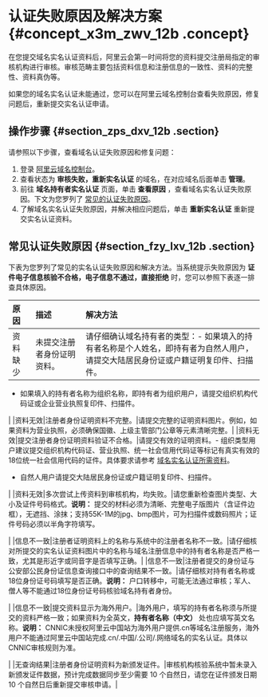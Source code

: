 # 认证失败原因及解决方案 {#concept_x3m_zwv_12b .concept}

在您提交域名实名认证资料后，阿里云会第一时间将您的资料提交注册局指定的审核机构进行审核。审核范畴主要包括资料信息和注册信息的一致性、资料的完整性、资料真伪等。

如果您的域名实名认证未能通过，您可以在阿里云域名控制台查看失败原因，修复问题后，重新提交实名认证申请。

## 操作步骤 {#section_zps_dxv_12b .section}

请参照以下步骤，查看域名认证失败原因和修复问题：

1.  登录 [阿里云域名控制台](https://netcn.console.aliyun.com/core/domain/list)。
2.  查看状态为 **审核失败，重新实名认证** 的域名，在对应域名后面单击 **管理**。
3.  前往 **域名持有者实名认证** 页面，单击 **查看原因** ，查看域名实名认证失败原因。下文为您罗列了 [常见的认证失败原因](#section_fzy_lxv_12b)。
4.  了解域名实名认证失败原因，并解决相应问题后，单击 **重新实名认证** 重新提交实名认证资料。

## 常见认证失败原因 {#section_fzy_lxv_12b .section}

下表为您罗列了常见的实名认证失败原因和解决方法。当系统提示失败原因为 **证件电子信息核验不合格，电子信息不通过，直接拒绝** 时，您可以参照下表逐一排查具体原因。

|原因|描述|解决方法|
|:-|:-|:---|
|资料缺少|未提交注册者身份证明资料。|请仔细确认域名持有者的类型：-   如果填入的持有者名称是个人姓名，即持有者为自然人用户，请提交大陆居民身份证或户籍证明复印件、扫描件。
-   如果填入的持有者名称为组织名称，即持有者为组织用户，请提交组织机构代码证或企业营业执照复印件、扫描件。

|
|资料无效|注册者身份证明资料不完整。|请提交完整的证明资料图片。例如，如果资料为营业执照，必须确保国徽、上级主管部门公章等元素清晰完整。|
|资料无效|提交注册者身份证明资料验证不合格。|请提交有效的证明资料。-   组织类型用户建议提交组织机构代码证、营业执照、统一社会信用代码证等标记有真实有效的18位统一社会信用代码的证件。具体要求请参考 [域名实名认证所需资料](https://help.aliyun.com/document_detail/35882.html)。
-   自然人用户请提交大陆居民身份证或户籍证明复印件、扫描件。

|
|资料无效|多次尝试上传资料到审核机构，均失败。|请您重新检查图片类型、大小及证件号码格式。**说明：** 提交的材料必须为清晰、完整电子版图片（含证件边框），无遮挡、涂抹；支持55K-1M的jpg、bmp图片，可为扫描件或数码照片；证件号码必须以半角字符填写。

|
|信息不一致|注册者证明资料上的名称与系统中的注册者名称不一致。|请仔细核对所提交的实名认证资料图片中的名称与域名注册信息中的持有者名称是否严格一致，尤其是形近字或同音字是否填写正确。|
|信息不一致|注册者提交的身份证与公安部公民身份证信息查询接口中的查询结果不一致。|请仔细核对持有者名称或18位身份证号码填写是否正确。**说明：** 户口转移中，可能无法通过审核；军人、僧人等不能通过18位身份证号码核验域名持有者身份。

|
|信息不一致|提交资料显示为海外用户。|海外用户，填写的持有者名称须与所提交的资料严格一致；如果资料为全英文，**持有者名称（中文）** 处也应填写英文名称。**说明：** CNNIC未授权阿里云中国站为海外用户提供.cn等域名注册服务，海外用户不能通过阿里云中国站完成.cn/.中国/.公司/.网络域名的实名认证。具体以CNNIC审核规则为准。

|
|无查询结果|注册者身份证明资料为新颁发证件。|审核机构核验系统中暂未录入新颁发证件数据，预计完成数据同步至少需要 10 个自然日，请您在证件颁发日期 10 个自然日后重新提交审核申请。|

